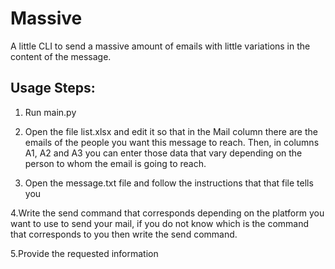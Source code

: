 # Massive
A little CLI to send a massive amount of emails with little variations in the content of the message.


## Usage Steps:
1. Run main.py

2. Open the file list.xlsx and edit it so that in the Mail column there are the emails of the people you want this message to reach. 
Then, in columns A1, A2 and A3 you can enter those data that vary depending on the person to whom the email is going to reach.

3. Open the message.txt file and follow the instructions that that file tells you

4.Write the send command that corresponds depending on the platform you want to use to send your mail, 
if you do not know which is the command that corresponds to you then write the send command.

5.Provide the requested information
